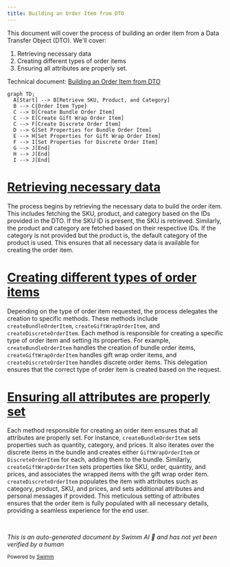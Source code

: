 ```yaml
---
title: Building an Order Item from DTO
---
```

This document will cover the process of building an order item from a Data Transfer Object (DTO). We'll cover:

1. Retrieving necessary data
2. Creating different types of order items
3. Ensuring all attributes are properly set.

Technical document: <SwmLink doc-title="Building an Order Item from DTO">[Building an Order Item from DTO](/.swm/building-an-order-item-from-dto.3rwlzrjf.sw.md)</SwmLink>

```mermaid
graph TD;
  A[Start] --> B[Retrieve SKU, Product, and Category]
  B --> C{Order Item Type}
  C --> D[Create Bundle Order Item]
  C --> E[Create Gift Wrap Order Item]
  C --> F[Create Discrete Order Item]
  D --> G[Set Properties for Bundle Order Item]
  E --> H[Set Properties for Gift Wrap Order Item]
  F --> I[Set Properties for Discrete Order Item]
  G --> J[End]
  H --> J[End]
  I --> J[End]
```

# [Retrieving necessary data](https://app.swimm.io/repos/Z2l0aHViJTNBJTNBQnJvYWRsZWFmQ29tbWVyY2UtZGVtby1uZXclM0ElM0FTd2ltbS1EZW1v/docs/3rwlzrjf#buildorderitemfromdto)

The process begins by retrieving the necessary data to build the order item. This includes fetching the SKU, product, and category based on the IDs provided in the DTO. If the SKU ID is present, the SKU is retrieved. Similarly, the product and category are fetched based on their respective IDs. If the category is not provided but the product is, the default category of the product is used. This ensures that all necessary data is available for creating the order item.

# [Creating different types of order items](https://app.swimm.io/repos/Z2l0aHViJTNBJTNBQnJvYWRsZWFmQ29tbWVyY2UtZGVtby1uZXclM0ElM0FTd2ltbS1EZW1v/docs/3rwlzrjf#createbundleorderitem-creategiftwraporderitem-creatediscreteorderitem)

Depending on the type of order item requested, the process delegates the creation to specific methods. These methods include `createBundleOrderItem`, `createGiftWrapOrderItem`, and `createDiscreteOrderItem`. Each method is responsible for creating a specific type of order item and setting its properties. For example, `createBundleOrderItem` handles the creation of bundle order items, `createGiftWrapOrderItem` handles gift wrap order items, and `createDiscreteOrderItem` handles discrete order items. This delegation ensures that the correct type of order item is created based on the request.

# [Ensuring all attributes are properly set](https://app.swimm.io/repos/Z2l0aHViJTNBJTNBQnJvYWRsZWFmQ29tbWVyY2UtZGVtby1uZXclM0ElM0FTd2ltbS1EZW1v/docs/3rwlzrjf#createbundleorderitem-creategiftwraporderitem-creatediscreteorderitem)

Each method responsible for creating an order item ensures that all attributes are properly set. For instance, `createBundleOrderItem` sets properties such as quantity, category, and prices. It also iterates over the discrete items in the bundle and creates either `GiftWrapOrderItem` or `DiscreteOrderItem` for each, adding them to the bundle. Similarly, `createGiftWrapOrderItem` sets properties like SKU, order, quantity, and prices, and associates the wrapped items with the gift wrap order item. `createDiscreteOrderItem` populates the item with attributes such as category, product, SKU, and prices, and sets additional attributes and personal messages if provided. This meticulous setting of attributes ensures that the order item is fully populated with all necessary details, providing a seamless experience for the end user.

&nbsp;

*This is an auto-generated document by Swimm AI 🌊 and has not yet been verified by a human*

<SwmMeta version="3.0.0" repo-id="Z2l0aHViJTNBJTNBQnJvYWRsZWFmQ29tbWVyY2UtZGVtby1uZXclM0ElM0FTd2ltbS1EZW1v" repo-name="BroadleafCommerce-demo-new" doc-type="product-flows"><sup>Powered by [Swimm](/)</sup></SwmMeta>
